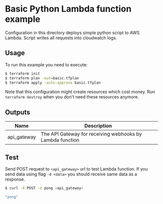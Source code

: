 # Basic Python Lambda function example

Configuration in this directory deploys simple python script to AWS Lambda. Script writes all requests into cloudwatch logs.

## Usage

To run this example you need to execute:
```bash
$ terraform init
$ terraform plan -out=basic.tfplan
$ terraform apply -auto-approve basic.tfplan
```

Note that this configuration might create resources which cost money. Run `terraform destroy` when you don't need these resources anymore.

## Outputs

| Name | Description |
|------|-------------|
| api\_gateway | The API Gateway for receiving webhooks by Lambda function |

## Test

Send POST request to `<api_gateway>` url to test Lambda function. If you send data using flag `-d <data>` you should receive same data as a response. 
```bash
$ curl -X POST -d pong <api_gateway>

"pong"
```
